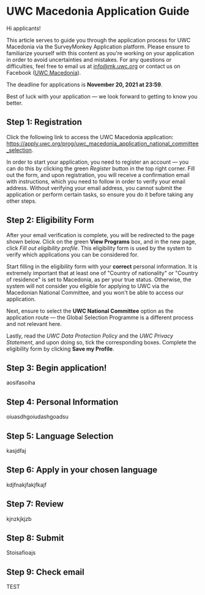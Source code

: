 # UWC Macedonia Application Guide



Hi applicants!



This article serves to guide you through the application process for UWC Macedonia via the SurveyMonkey Application platform. Please ensure to familiarize yourself with this content as you're working on your application in order to avoid uncertainties and mistakes. For any questions or difficulties, feel free to email us at info@mk.uwc.org or contact us on Facebook ([UWC Macedonia](https://www.facebook.com/uwcmacedonia/)).

The deadline for applications is **November 20, 2021 at 23:59**. 

Best of luck with your application &mdash; we look forward to getting to know you better.



## Step 1: Registration

Click the following link to access the UWC Macedonia application: https://apply.uwc.org/prog/uwc_macedonia_application_national_committee_selection. 

In order to start your application, you need to register an account &mdash; you can do this by clicking the green *Register* button in the top right corner. Fill out the form, and upon registration, you will receive a confirmation email with instructions, which you need to follow in order to verify your email address. Without verifying your email address, you cannot submit the application or perform certain tasks, so ensure you do it before taking any other steps.

## Step 2: Eligibility Form

After your email verification is complete, you will be redirected to the page shown below. Click on the green **View Programs** box, and in the new page, click *Fill out eligibility profile*. This eligibility form is used by the system to verify which applications you can be considered for.

Start filling in the eligibility form with your **correct** personal information. It is extremely important that at least one of "Country of nationality" or "Country of residence" is set to Macedonia, as per your true status. Otherwise, the system will not consider you eligible for applying to UWC via the Macedonian National Committee, and you won't be able to access our application.

Next, ensure to select the **UWC National Committee** option as the application route &mdash; the Global Selection Programme is a different process and not relevant here.

Lastly, read the *UWC Data Protection Policy* and the *UWC Privacy Statement*, and upon doing so, tick the corresponding boxes. Complete the eligibility form by clicking **Save my Profile**.

## Step 3: Begin application!

aosifasoiha

## Step 4: Personal Information

oiuasdhgoiudashgoadsu

## Step 5: Language Selection

kasjdfaj

## Step 6: Apply in your chosen language

kdjfnakjfakjfkajf

## Step 7: Review

kjnzkjkjzb

## Step 8: Submit

Stoisafioajs

## Step 9: Check email



TEST

